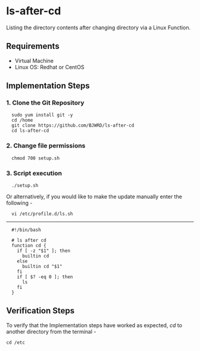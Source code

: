 # ls-after-cd
Listing the directory contents after changing directory via a Linux Function.

## Requirements
* Virtual Machine
* Linux OS: Redhat or CentOS

## Implementation Steps
### 1. Clone the Git Repository

      sudo yum install git -y 
      cd /home
      git clone https://github.com/BJWRD/ls-after-cd
      cd ls-after-cd

### 2. Change file permissions

      chmod 700 setup.sh
      
### 3. Script execution

      ./setup.sh
      
Or alternatively, if you would like to make the update manually enter the following -

      vi /etc/profile.d/ls.sh
---

      #!/bin/bash
      
      # ls after cd
      function cd {
        if [ -z "$1" ]; then
          builtin cd
        else
          builtin cd "$1"
        fi
        if [ $? -eq 0 ]; then
          ls
        fi
      }

## Verification Steps 
To verify that the Implementation steps have worked as expected, *cd* to another directory from the terminal -
    
    cd /etc
      

